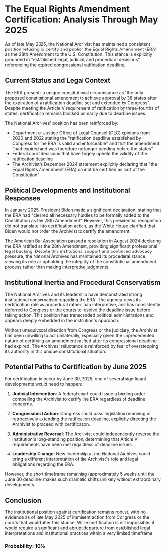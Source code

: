 # The Equal Rights Amendment Certification: Analysis Through May 2025

As of late May 2025, the National Archivist has maintained a consistent position refusing to certify and publish the Equal Rights Amendment (ERA) as the 28th Amendment to the U.S. Constitution. This stance is explicitly grounded in "established legal, judicial, and procedural decisions" referencing the expired congressional ratification deadline.

## Current Status and Legal Context

The ERA presents a unique constitutional circumstance as "the only proposed constitutional amendment to achieve approval by 38 states after the expiration of a ratification deadline set and extended by Congress". Despite meeting the Article V requirement of ratification by three-fourths of states, certification remains blocked primarily due to deadline issues.

The National Archives' position has been reinforced by:

- Department of Justice Office of Legal Counsel (OLC) opinions from 2020 and 2022 stating the "ratification deadline established by Congress for the ERA is valid and enforceable" and that the amendment "had expired and was therefore no longer pending before the states"
- Federal court decisions that have largely upheld the validity of the ratification deadline
- The Archivist's December 2024 statement explicitly declaring that "the Equal Rights Amendment (ERA) cannot be certified as part of the Constitution"

## Political Developments and Institutional Responses

In January 2025, President Biden made a significant declaration, stating that the ERA had "cleared all necessary hurdles to be formally added to the Constitution as the 28th Amendment". However, this presidential recognition did not translate into certification action, as the White House clarified that Biden would not order the Archivist to certify the amendment.

The American Bar Association passed a resolution in August 2024 declaring the ERA ratified as the 28th Amendment, providing significant professional legal backing. Despite this institutional support and continued advocacy pressure, the National Archives has maintained its procedural stance, viewing its role as upholding the integrity of the constitutional amendment process rather than making interpretive judgments.

## Institutional Inertia and Procedural Conservatism

The National Archives and its leadership have demonstrated strong institutional conservatism regarding the ERA. The agency views its certification role as procedural rather than interpretive, and has consistently deferred to Congress or the courts to resolve the deadline issue before taking action. This position has transcended political administrations and appears deeply embedded in the institution's approach.

Without unequivocal direction from Congress or the judiciary, the Archivist has been unwilling to act unilaterally, especially given the unprecedented nature of certifying an amendment ratified after its congressional deadline had expired. The Archives' reluctance is reinforced by fear of overstepping its authority in this unique constitutional situation.

## Potential Paths to Certification by June 2025

For certification to occur by June 30, 2025, one of several significant developments would need to happen:

1. **Judicial Intervention**: A federal court could issue a binding order compelling the Archivist to certify the ERA regardless of deadline concerns.

2. **Congressional Action**: Congress could pass legislation removing or retroactively extending the ratification deadline, explicitly directing the Archivist to proceed with certification.

3. **Administrative Reversal**: The Archivist could independently reverse the institution's long-standing position, determining that Article V requirements have been met regardless of deadline issues.

4. **Leadership Change**: New leadership at the National Archives could bring a different interpretation of the Archivist's role and legal obligations regarding the ERA.

However, the short timeframe remaining (approximately 5 weeks until the June 30 deadline) makes such dramatic shifts unlikely without extraordinary developments.

## Conclusion

The institutional position against certification remains robust, with no evidence as of late May 2025 of imminent action from Congress or the courts that would alter this stance. While certification is not impossible, it would require a significant and abrupt departure from established legal interpretations and institutional practices within a very limited timeframe.

### Probability: 10%